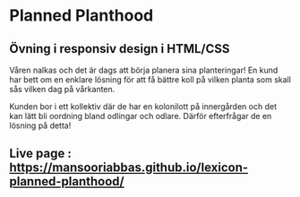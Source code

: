 # Planned Planthood

## Övning i responsiv design i HTML/CSS

Våren nalkas och det är dags att börja planera sina planteringar! En kund har bett om en enklare lösning för att få bättre koll på vilken planta som skall sås vilken dag på vårkanten.

Kunden bor i ett kollektiv där de har en kolonilott på innergården och det kan lätt bli oordning bland odlingar och odlare. Därför efterfrågar de en lösning på detta!

## Live page : https://mansooriabbas.github.io/lexicon-planned-planthood/